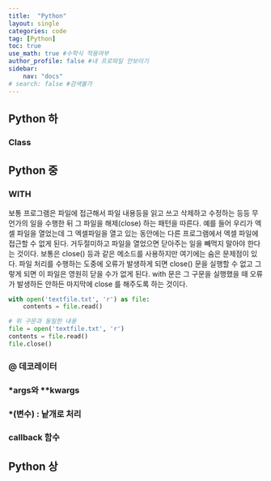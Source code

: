 ```yaml
---
title:  "Python"
layout: single
categories: code
tag: [Python]
toc: true
use_math: true #수학식 적용여부
author_profile: false #내 프로파일 안보이기
sidebar:
    nav: "docs" 
# search: false #검색불가
---
```

## Python 하
### Class



## Python 중
### WITH
보통 프로그램은 파일에 접근해서 파일 내용등을 읽고 쓰고 삭제하고 수정하는 등등 무언가의 일을 수행한 뒤 그 파일을 해제(close) 하는 패턴을 따른다. 예를 들어 우리가 엑셀 파일을 열었는데 그 엑셀파일을 열고 있는 동안에는 다른 프로그램에서 엑셀 파일에 접근할 수 없게 된다. 거두절미하고 파일을 열었으면 닫아주는 일을 빼먹지 말아야 한다는 것이다. 보통은 close() 등과 같은 메소드를 사용하지만 여기에는 숨은 문제점이 있다. 파일 처리를 수행하는 도중에 오류가 발생하게 되면 close() 문을 실행할 수 없고 그렇게 되면 이 파일은 영원히 닫을 수가 없게 된다.  with 문은 그 구문을 실행했을 때 오류가 발생하든 안하든 마지막에 close 를 해주도록 하는 것이다.
```py
with open('textfile.txt', 'r') as file:
    contents = file.read()

# 위 구문과 동일한 내용
file = open('textfile.txt', 'r')
contents = file.read()
file.close()
```
### @ 데코레이터 
### *args와 **kwargs
### *(변수) : 낱개로 처리
### callback 함수





## Python 상


